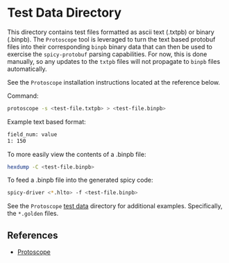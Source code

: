 # Test Data Directory

This directory contains test files formatted as ascii text (.txtpb) or binary (.binpb).  The `Protoscope` tool is leveraged to turn the text based protobuf
files into their corresponding `binpb` binary data that can then be used to exercise the `spicy-protobuf` parsing capabilities. For now, this is done manually,
so any updates to the `txtpb` files will not propagate to `binpb` files automatically.

See the `Protoscope` installation instructions located at the reference below.

Command:

```bash
protoscope -s <test-file.txtpb> > <test-file.binpb>
```

Example text based format:

```bash
field_num: value
1: 150
```

To more easily view the contents of a .binpb file:

```bash
hexdump -C <test-file.binpb>
```

To feed a .binpb file into the generated spicy code:

```bash
spicy-driver <*.hlto> -f <test-file.binpb>
```

See the `Protoscope` [test data](https://github.com/protocolbuffers/protoscope/tree/main/testdata) directory for additional examples.  Specifically, the `*.golden` files.

## References

* [Protoscope](https://github.com/protocolbuffers/protoscope)

